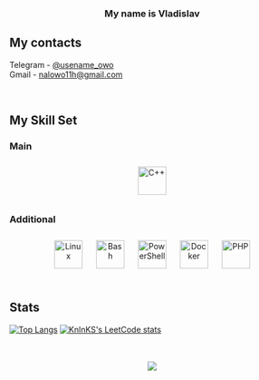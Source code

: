 ### <div align="center">My name is Vladislav  </div>  

## My contacts 

Telegram - [@usename_owo](https://t.me/usename_owo)
<br/> 
Gmail - nalowo11h@gmail.com 

<br/>  

## My Skill Set  
### Main  
<div align="center">  
<a href="https://www.cplusplus.com/" target="_blank"><img style="margin: 10px" src="https://profilinator.rishav.dev/skills-assets/cplusplus-original.svg" alt="C++" height="50" /></a>  
</div>

### Additional  
<div align="center">  
<a href="https://www.linux.org/" target="_blank"><img style="margin: 10px" src="https://profilinator.rishav.dev/skills-assets/linux-original.svg" alt="Linux" height="50" /></a>  
<a href="https://www.gnu.org/software/bash/" target="_blank"><img style="margin: 10px" src="https://profilinator.rishav.dev/skills-assets/gnu_bash-icon.svg" alt="Bash" height="50" /></a>  
<a href="https://docs.microsoft.com/en-us/powershell/" target="_blank"><img style="margin: 10px" src="https://profilinator.rishav.dev/skills-assets/powershell.png" alt="PowerShell" height="50" /></a>  
<a href="https://www.docker.com/" target="_blank"><img style="margin: 10px" src="https://profilinator.rishav.dev/skills-assets/docker-original-wordmark.svg" alt="Docker" height="50" /></a>  
<a href="https://www.php.net/" target="_blank"><img style="margin: 10px" src="https://profilinator.rishav.dev/skills-assets/php-original.svg" alt="PHP" height="50" /></a>  
</div>
<br/>  




## Stats 
[![Top Langs](https://github-readme-stats.vercel.app/api/top-langs/?username=Nalowo&layout=compact)](https://github.com/anuraghazra/github-readme-stats)  [![KnlnKS's LeetCode stats](https://leetcode-stats-six.vercel.app/api?username=Nalowo&theme=dark)](https://github.com/KnlnKS/leetcode-stats)

<br/>  

<br/>  

<div align="center">
<img src="https://komarev.com/ghpvc/?username=Nalowo&&style=flat-square" align="center" />

<br />
